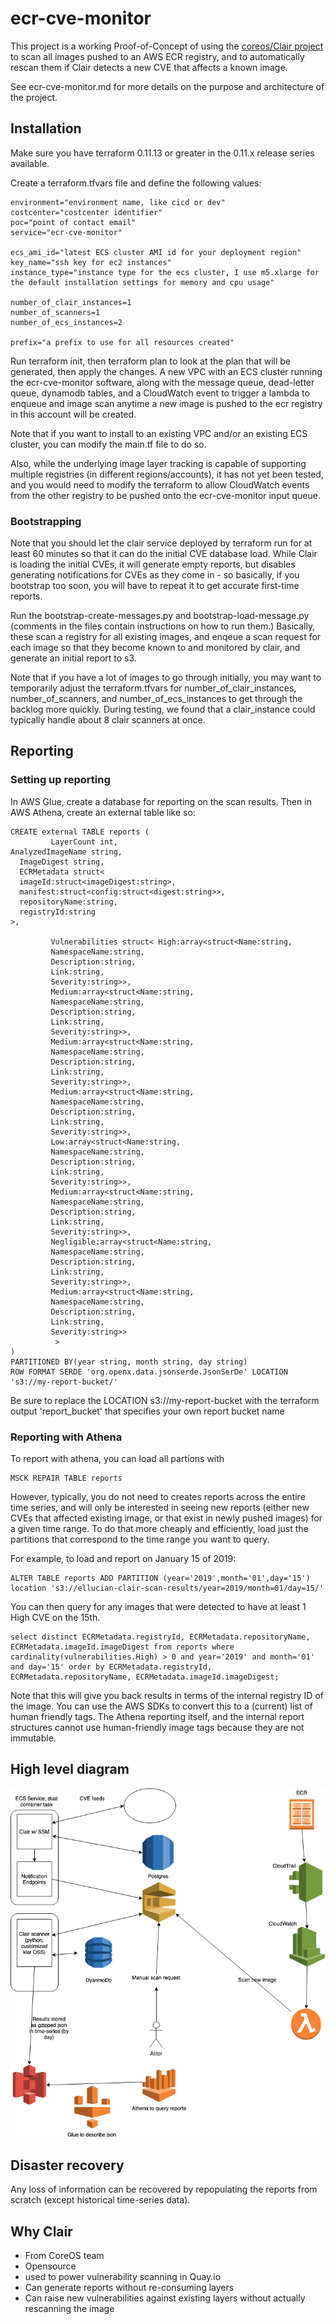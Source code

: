 # ecr-cve-monitor

This project is a working Proof-of-Concept of using the [coreos/Clair project](https://github.com/coreos/clair) to scan all images pushed to an AWS ECR registry, and to automatically rescan them if Clair detects a new CVE that affects a known image.

See ecr-cve-monitor.md for more details on the purpose and architecture of the project.

## Installation

Make sure you have terraform 0.11.13 or greater in the 0.11.x release series available.

Create a terraform.tfvars file and define the following values:

```
environment="environment name, like cicd or dev"
costcenter="costcenter identifier"
poc="point of contact email"
service="ecr-cve-monitor"

ecs_ami_id="latest ECS cluster AMI id for your deployment region"
key_name="ssh key for ec2 instances"
instance_type="instance type for the ecs cluster, I use m5.xlarge for the default installation settings for memory and cpu usage"

number_of_clair_instances=1
number_of_scanners=1
number_of_ecs_instances=2

prefix="a prefix to use for all resources created"
```

Run terraform init, then terraform plan to look at the plan that will be generated, then apply the changes.
A new VPC with an ECS cluster running the ecr-cve-monitor software, along with the message queue, dead-letter queue, dynamodb tables, and a CloudWatch event to trigger a lambda to enqueue and image scan anytime a new image is pushed to the ecr registry in this account will be created.

Note that if you want to install to an existing VPC and/or an existing ECS cluster, you can modify the main.tf file to do so.

Also, while the underlying image layer tracking is capable of supporting multiple registries (in different regions/accounts), it has not yet been tested, and you would need to modify the terraform to allow CloudWatch events from the other registry to be pushed onto the ecr-cve-monitor input queue.

### Bootstrapping

Note that you should let the clair service deployed by terraform run for at least 60 minutes so that it can do the initial CVE database load.  While Clair is loading the initial CVEs, it will generate empty reports, but disables generating notifications for CVEs as they come in - so basically, if you bootstrap too soon, you will have to repeat it to get accurate first-time reports.

Run the bootstrap-create-messages.py and bootstrap-load-message.py (comments in the files contain instructions on how to run them.)  Basically, these scan a registry for all existing images, and enqeue a scan request for each image so that they become known to and monitored by clair, and generate an initial report to s3.

Note that if you have a lot of images to go through initially, you may want to temporarily adjust the terraform.tfvars for number_of_clair_instances, number_of_scanners, and number_of_ecs_instances to get through the backlog more quickly.  During testing, we found that a clair_instance could typically handle about 8 clair scanners at once.

## Reporting

### Setting up reporting

In AWS Glue, create a database for reporting on the scan results.  Then in AWS Athena, create an external table like so:

```
CREATE external TABLE reports (
         LayerCount int,
AnalyzedImageName string,
  ImageDigest string,
  ECRMetadata struct<
  imageId:struct<imageDigest:string>,
  manifest:struct<config:struct<digest:string>>,
  repositoryName:string,
  registryId:string
>,

         Vulnerabilities struct< High:array<struct<Name:string,
         NamespaceName:string,
         Description:string,
         Link:string,
         Severity:string>>,
         Medium:array<struct<Name:string,
         NamespaceName:string,
         Description:string,
         Link:string,
         Severity:string>>,
         Medium:array<struct<Name:string,
         NamespaceName:string,
         Description:string,
         Link:string,
         Severity:string>>,
         Medium:array<struct<Name:string,
         NamespaceName:string,
         Description:string,
         Link:string,
         Severity:string>>,
         Low:array<struct<Name:string,
         NamespaceName:string,
         Description:string,
         Link:string,
         Severity:string>>,
         Medium:array<struct<Name:string,
         NamespaceName:string,
         Description:string,
         Link:string,
         Severity:string>>,
         Negligible:array<struct<Name:string,
         NamespaceName:string,
         Description:string,
         Link:string,
         Severity:string>>,
         Medium:array<struct<Name:string,
         NamespaceName:string,
         Description:string,
         Link:string,
         Severity:string>>
          >
)
PARTITIONED BY(year string, month string, day string)
ROW FORMAT SERDE 'org.openx.data.jsonserde.JsonSerDe' LOCATION 's3://my-report-bucket/'
```

Be sure to replace the LOCATION s3://my-report-bucket with the terraform output 'report_bucket' that specifies your own report bucket name

### Reporting with Athena

To report with athena, you can load all partions with

```
MSCK REPAIR TABLE reports
```

However, typically, you do not need to creates reports across the entire time series, and will only be interested in seeing new reports (either new CVEs that affected existing image, or that exist in newly pushed images) for a given time range.  To do that more cheaply and efficiently, load just the partitions that correspond to the time range you want to query.

For example, to load and report on January 15 of 2019:

```
ALTER TABLE reports ADD PARTITION (year='2019',month='01',day='15') location 's3://ellucian-clair-scan-results/year=2019/month=01/day=15/'
```

You can then query for any images that were detected to have at least 1 High CVE on the 15th.

```
select distinct ECRMetadata.registryId, ECRMetadata.repositoryName, ECRMetadata.imageId.imageDigest from reports where cardinality(vulnerabilities.High) > 0 and year='2019' and month='01' and day='15' order by ECRMetadata.registryId, ECRMetadata.repositoryName, ECRMetadata.imageId.imageDigest;
```

Note that this will give you back results in terms of the internal registry ID of the image.  You can use the AWS SDKs to convert this to a (current) list of human friendly tags.  The Athena reporting itself, and the internal report structures cannot use human-friendly image tags because they are not immutable.

## High level diagram

![Architecture](ecr-cve-monitor.png)

## Disaster recovery

Any loss of information can be recovered by repopulating the reports from scratch (except historical time-series data).

## Why Clair

* From CoreOS team
* Opensource
* used to power vulnerability scanning in Quay.io
* Can generate reports without re-consuming layers
* Can raise new vulnerabilities against existing layers without actually rescanning the image
